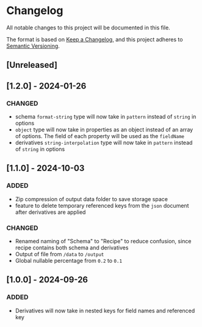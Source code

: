 # Changelog

All notable changes to this project will be documented in this file.

The format is based on [Keep a Changelog](https://keepachangelog.com/en/1.1.0/),
and this project adheres to [Semantic Versioning](https://semver.org/spec/v2.0.0.html).

## [Unreleased]

## [1.2.0] - 2024-01-26

### CHANGED

- schema `format-string` type will now take in `pattern` instead of `string` in options
- `object` type will now take in properties as an object instead of an array of options. The field of each property will be used as the `fieldName`
- derivatives `string-interpolation` type will now take in `pattern` instead of `string` in options

## [1.1.0] - 2024-10-03

### ADDED

- Zip compression of output data folder to save storage space
- feature to delete temporary referenced keys from the `json` document after derivatives are applied

### CHANGED

- Renamed naming of "Schema" to "Recipe" to reduce confusion, since recipe contains both schema and derivatives
- Output of file from `/data` to `/output`
- Global nullable percentage from `0.2` to `0.1`

## [1.0.0] - 2024-09-26

### ADDED

- Derivatives will now take in nested keys for field names and referenced key

